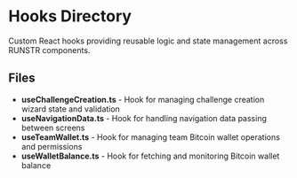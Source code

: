 # Hooks Directory

Custom React hooks providing reusable logic and state management across RUNSTR components.

## Files

- **useChallengeCreation.ts** - Hook for managing challenge creation wizard state and validation
- **useNavigationData.ts** - Hook for handling navigation data passing between screens
- **useTeamWallet.ts** - Hook for managing team Bitcoin wallet operations and permissions
- **useWalletBalance.ts** - Hook for fetching and monitoring Bitcoin wallet balance
